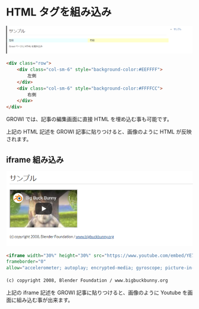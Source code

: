 # HTML タグを組み込み

![html](./images/include_html.png)

```markdown
<div class="row">
    <div class="col-sm-6" style="background-color:#EEFFFF">
        左側
    </div>
    <div class="col-sm-6" style="background-color:#FFFFCC">
        右側
    </div>
</div>
```

GROWI では、記事の編集画面に直接 HTML を埋め込む事も可能です。

上記の HTML 記述を GROWI 記事に貼りつけると、画像のように HTML が反映されます。

## iframe 組み込み

![iframe](./images/include_iframe.png)

```markdown
<iframe width="30%" height="30%" src="https://www.youtube.com/embed/YE7VzlLtp-4https://www.youtube.com/embed/9cKsq14Kfsw"
frameborder="0"
allow="accelerometer; autoplay; encrypted-media; gyroscope; picture-in-picture" allowfullscreen></iframe>

(c) copyright 2008, Blender Foundation / www.bigbuckbunny.org
```

上記の iframe 記述を GROWI 記事に貼りつけると、画像のように Youtube を画面に組み込む事が出来ます。
